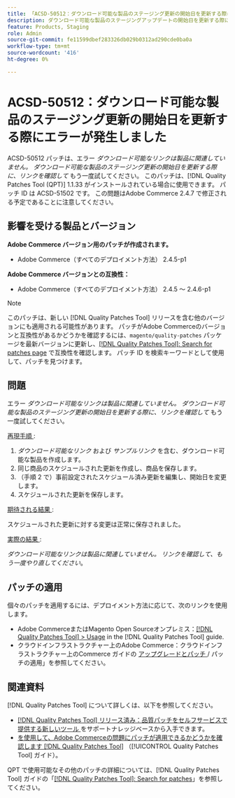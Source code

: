 ```yaml
---
title: 「ACSD-50512：ダウンロード可能な製品のステージング更新の開始日を更新する際にエラーが発生しました」
description: ダウンロード可能な製品のステージングアップデートの開始日を更新する際に、「ダウンロード可能なリンクが製品に関連していません。リンクを確認して、もう一度やり直してください」というエラーが発生するAdobe Commerceのパフォーマンスの問題を修正するために、ACSD-51892 パッチを適用します。
feature: Products, Staging
role: Admin
source-git-commit: fe11599dbef283326db029b0312ad290cde0ba0a
workflow-type: tm+mt
source-wordcount: '416'
ht-degree: 0%

---
```


# ACSD-50512：ダウンロード可能な製品のステージング更新の開始日を更新する際にエラーが発生しました

ACSD-50512 パッチは、エラー *ダウンロード可能なリンクは製品に関連していません。 ダウンロード可能な製品のステージング更新の開始日を更新する際に、リンクを確認して* もう一度試してください。 このパッチは、[!DNL Quality Patches Tool (QPT)] 1.1.33 がインストールされている場合に使用できます。 パッチ ID は ACSD-51502 です。 この問題はAdobe Commerce 2.4.7 で修正される予定であることに注意してください。

## 影響を受ける製品とバージョン

**Adobe Commerce バージョン用のパッチが作成されます。**

* Adobe Commerce（すべてのデプロイメント方法） 2.4.5-p1

**Adobe Commerce バージョンとの互換性：**

* Adobe Commerce（すべてのデプロイメント方法） 2.4.5 ～ 2.4.6-p1

>[!NOTE]
>
>このパッチは、新しい [!DNL Quality Patches Tool] リリースを含む他のバージョンにも適用される可能性があります。 パッチがAdobe Commerceのバージョンと互換性があるかどうかを確認するには、`magento/quality-patches` パッケージを最新バージョンに更新し、[[!DNL Quality Patches Tool]: Search for patches page](https://experienceleague.adobe.com/tools/commerce-quality-patches/index.html) で互換性を確認します。 パッチ ID を検索キーワードとして使用して、パッチを見つけます。

## 問題

エラー *ダウンロード可能なリンクは製品に関連していません。 ダウンロード可能な製品のステージング更新の開始日を更新する際に、リンクを確認して* もう一度試してください。

<u> 再現手順 </u>:

1. *ダウンロード可能なリンク* および *サンプルリンク* を含む、ダウンロード可能な製品を作成します。
1. 同じ商品のスケジュールされた更新を作成し、商品を保存します。
1. （手順 2 で）事前設定されたスケジュール済み更新を編集し、開始日を変更します。
1. スケジュールされた更新を保存します。

<u> 期待される結果 </u>:

スケジュールされた更新に対する変更は正常に保存されました。

<u> 実際の結果 </u>:

*ダウンロード可能なリンクは製品に関連していません。 リンクを確認して、もう一度やり直してください*。

## パッチの適用

個々のパッチを適用するには、デプロイメント方法に応じて、次のリンクを使用します。

* Adobe CommerceまたはMagento Open Sourceオンプレミス：[[!DNL Quality Patches Tool] > Usage](/help/tools/quality-patches-tool/usage.md) in the [!DNL Quality Patches Tool] guide.
* クラウドインフラストラクチャー上のAdobe Commerce：クラウドインフラストラクチャー上のCommerce ガイドの [ アップグレードとパッチ ](https://experienceleague.adobe.com/docs/commerce-cloud-service/user-guide/develop/upgrade/apply-patches.html)/ パッチの適用」を参照してください。

## 関連資料

[!DNL Quality Patches Tool] について詳しくは、以下を参照してください。

* [[!DNL Quality Patches Tool]  リリース済み：品質パッチをセルフサービスで提供する新しいツール ](https://experienceleague.adobe.com/en/docs/commerce-knowledge-base/kb/announcements/commerce-announcements/magento-quality-patches-released-new-tool-to-self-serve-quality-patches) をサポートナレッジベースから入手できます。
* [ を使用して、Adobe Commerceの問題にパッチが適用できるかどうかを確認します  [!DNL Quality Patches Tool]](/help/tools/quality-patches-tool/patches-available-in-qpt/check-patch-for-magento-issue-with-magento-quality-patches.md) （[!UICONTROL Quality Patches Tool] ガイド）。


QPT で使用可能なその他のパッチの詳細については、[!DNL Quality Patches Tool] ガイドの「[[!DNL Quality Patches Tool]: Search for patches](https://experienceleague.adobe.com/tools/commerce-quality-patches/index.html)」を参照してください。
